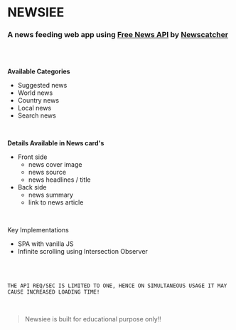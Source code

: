 # NEWSIEE

### A news feeding web app using [Free News API](https://rapidapi.com/newscatcher-api-newscatcher-api-default/api/free-news/) by [Newscatcher](https://newscatcherapi.com/)
<br>


<br>

**Available Categories**
   - Suggested news
   - World news
   - Country news
   - Local news
   - Search news

<br>

**Details Available in News card's**
  - Front side  
      - news cover image
      - news source
      - news headlines / title
  - Back side
      - news summary
      - link to news article
      
      
<br>

Key Implementations
  - SPA with vanilla JS
  - Infinite scrolling using Intersection Observer

<br>
<br>

` THE API REQ/SEC IS LIMITED TO ONE, HENCE ON SIMULTANEOUS USAGE IT MAY CAUSE INCREASED LOADING TIME! `

<br>

> Newsiee is built for educational purpose only!!
